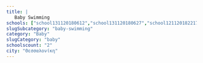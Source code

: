 ```yaml
---
title: |
   Baby Swimming
schools: ["school131120180612","school131120180627","school121120182217","school131120180656","school011220180808","school281120181646","school281120181758","school011220180920","school281120181812","school281120181827","school281120181856","school011220180724","school011220180739","school011220180753","school011220180905","school011220181046","school011220180934","school011220180948","school011220181100","school011220181017","school011220181032","school121120182203","school011220181144","school011220181158"]
slugSubcategory: "baby-swimming"
category: "Baby"
slugCategory: "baby"
schoolscount: "2"
city: "Θεσσαλονίκη"
---
```



